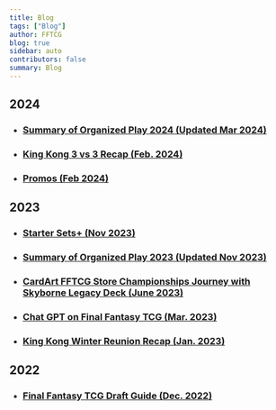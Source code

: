 ```yaml
---
title: Blog
tags: ["Blog"]
author: FFTCG
blog: true
sidebar: auto
contributors: false
summary: Blog
---
```


## 2024
* ### <a href="./blog/2024-02-14_2024_Summary_Organized_Play">**Summary of Organized Play 2024 (Updated Mar 2024)**</a>
* ### <a href="./blog/2024-02-17_King_Kong_Winter_3vs3_Team_Tournament_Recap">**King Kong 3 vs 3 Recap (Feb. 2024)**</a>
* ### <a href="./blog/2023-12-01_2023_Promos">**Promos (Feb 2024)**</a>

## 2023
* ### <a href="./blog/2023-11-25_2023_StarterDecks">**Starter Sets+ (Nov 2023)**</a>
* ### <a href="./blog/2023-05-24_2023_Summary_Organized_Play">**Summary of Organized Play 2023 (Updated Nov 2023)**</a>
* ### <a href="./blog/2023-06-19_BennyCardArtTop8Report">**CardArt FFTCG Store Championships Journey with Skyborne Legacy Deck (June 2023)**</a>
* ### <a href="./blog/2023-03-10_FFTCG_ChatGPT">**Chat GPT on Final Fantasy TCG (Mar. 2023)**</a>
* ### <a href="./blog/2023-01-28_King_Kong_Winter_Reunion_Recap">**King Kong Winter Reunion Recap (Jan. 2023)**</a>

## 2022
* ### <a href="./blog/2022-12-8_Draft_Guide_FFTCG_Updated">**Final Fantasy TCG Draft Guide (Dec. 2022)**</a>
